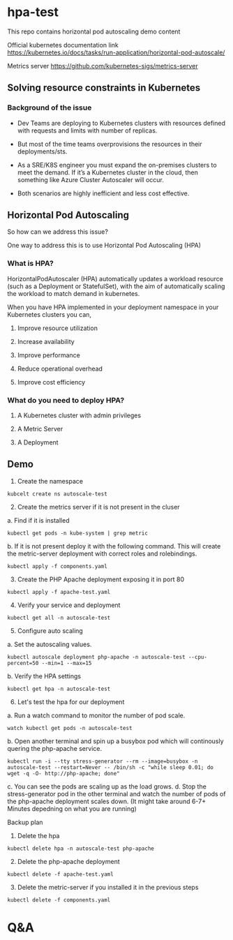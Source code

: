 # hpa-test
This repo contains horizontal pod autoscaling demo content

Official kubernetes documentation link  https://kubernetes.io/docs/tasks/run-application/horizontal-pod-autoscale/

Metrics server https://github.com/kubernetes-sigs/metrics-server 

## Solving resource constraints in Kubernetes

### Background of the issue

* Dev Teams are deploying to Kubernetes clusters with resources defined with requests and
limits with number of replicas.

* But most of the time teams overprovisions the resources in their deployments/sts.

* As a SRE/K8S engineer you must expand the on-premises clusters to meet the demand. If it’s a Kubernetes cluster in the cloud, then something like Azure Cluster Autoscaler will occur.

* Both scenarios are highly inefficient and less cost effective.

## Horizontal Pod Autoscaling

So how can we address this issue?

One way to address this is to use Horizontal Pod Autoscaling (HPA)

### What is HPA?

HorizontalPodAutoscaler (HPA) automatically updates a workload resource (such as a Deployment or StatefulSet), with the aim of automatically scaling the workload to match demand in kubernetes. 

When you have HPA implemented in your deployment namespace in your Kubernetes clusters you can,

1. Improve resource utilization

2. Increase availability

3. Improve performance

4. Reduce operational overhead

5. Improve cost efficiency

### What do you need to deploy HPA?

1. A Kubernetes cluster with admin privileges

2. A Metric Server

3. A Deployment

## Demo 

1. Create the namespace 

```
kubcelt create ns autoscale-test
```

2. Create the metrics server if it is not present in the cluser 

a. Find if it is installed 

```
kubectl get pods -n kube-system | grep metric
```
  
b. If it is not present deploy it with the following command. This will create the metric-server deployment with correct roles and rolebindings.

```
kubectl apply -f components.yaml
```

3. Create the PHP Apache deployment exposing it in port 80

```
kubectl apply -f apache-test.yaml
```

4. Verify your service and deployment 

```
kubectl get all -n autoscale-test
```

5. Configure auto scaling 

a. Set the autoscaling values. 

```
kubectl autoscale deployment php-apache -n autoscale-test --cpu-percent=50 --min=1 --max=15
```

b. Verify the HPA settings 

```
kubectl get hpa -n autoscale-test
```

6. Let's test the hpa for our deployment 

a. Run a watch command to monitor the number of pod scale.

```
watch kubectl get pods -n autoscale-test
```

b. Open another terminal and spin up a busybox pod which will continously quering the php-apache service.

```
kubectl run -i --tty stress-generator --rm --image=busybox -n autoscale-test --restart=Never -- /bin/sh -c "while sleep 0.01; do wget -q -O- http://php-apache; done"
```

c. You can see the pods are scaling up as the load grows. 
d. Stop the stress-generator pod in the other terminal and watch the number of pods of the php-apache deployment scales down. (It might take around 6-7+ Minutes depedning on what you are running) 

Backup plan
1. Delete the hpa 

```
kubectl delete hpa -n autoscale-test php-apache
```

2. Delete the php-apache deployment 

```
kubectl delete -f apache-test.yaml
```

3. Delete the metric-server if you installed it in the previous steps 

```
kubectl delete -f components.yaml
```


# Q&A
